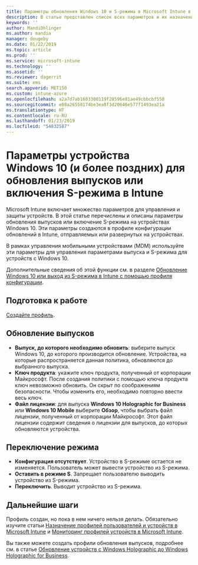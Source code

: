 ```yaml
---
title: Параметры обновления Windows 10 и S-режима в Microsoft Intune в Azure | Документация Майкрософт
description: В статье представлен список всех параметров и их назначение при обновлении выпуска Windows 10 на устройстве, а также включение S-режима на устройстве с помощью профиля конфигурации устройства в Microsoft Intune.
keywords: ''
author: MandiOhlinger
ms.author: mandia
manager: dougeby
ms.date: 01/22/2019
ms.topic: article
ms.prod: ''
ms.service: microsoft-intune
ms.technology: ''
ms.assetid: ''
ms.reviewer: dagerrit
ms.suite: ems
search.appverid: MET150
ms.custom: intune-azure
ms.openlocfilehash: a2a7d7ab1603300119f28596e81ae49cbbcbf550
ms.sourcegitcommit: e08a26558174be3ea8f3d20646e577f1493ea21a
ms.translationtype: HT
ms.contentlocale: ru-RU
ms.lasthandoff: 01/23/2019
ms.locfileid: "54832587"
---
```

# <a name="windows-10-and-newer-device-settings-to-upgrade-editions-or-enable-s-mode-in-intune"></a>Параметры устройства Windows 10 (и более поздних) для обновления выпусков или включения S-режима в Intune

Microsoft Intune включает множество параметров для управления и защиты устройств. В этой статье перечислены и описаны параметры обновления выпусков или включение S-режима на устройствах Windows 10. Эти параметры создаются в профиле конфигурации обновлений в Intune, отправляемых или развернутых на устройствах.

В рамках управления мобильными устройствами (MDM) используйте эти параметры для управления параметрами выпуска и S-режима для устройств с Windows 10.

Дополнительные сведения об этой функции см. в разделе [Обновление Windows 10 или выход из S-режима в Intune с помощью профиля конфигурации](edition-upgrade-configure-windows-10.md).

## <a name="before-you-begin"></a>Подготовка к работе

[Создайте профиль](edition-upgrade-configure-windows-10.md#create-the-profile).

## <a name="edition-upgrade"></a>Обновление выпусков

- **Выпуск, до которого необходимо обновить**: выберите выпуск Windows 10, до которого производится обновление. Устройства, на которые распространяется данная политика, обновляются до выбранного выпуска.
- **Ключ продукта**: укажите ключ продукта, полученный от корпорации Майкрософт. После создания политики с помощью ключа продукта ключ невозможно обновить. Он скрыт по соображениям безопасности. Чтобы изменить его, необходимо повторно ввести весь ключ.
- **Файл лицензии**: для выпуска **Windows 10 Holographic for Business** или **Windows 10 Mobile** выберите **Обзор**, чтобы выбрать файл лицензии, полученный от корпорации Майкрософт. Этот файл лицензии содержит сведения о лицензии для выпусков, до которых обновляются устройства.

## <a name="mode-switch"></a>Переключение режима

- **Конфигурация отсутствует**. Устройство в S-режиме остается не изменяется. Пользователь может вывести устройство из S-режима.
- **Оставить в режиме S**. Запрещает пользователю выводить устройство из S-режима.
- **Переключить**. Выводит устройство из S-режима.

## <a name="next-steps"></a>Дальнейшие шаги

Профиль создан, но пока в нем ничего нельзя делать. Обязательно изучите статьи [Назначение профилей пользователей и устройств в Microsoft Intune](device-profile-assign.md) и [Мониторинг профилей устройств в Microsoft Intune](device-profile-monitor.md).

Вы также можете создать профили обновления выпусков, подробнее см. в статье [Обновление устройств с Windows Holographic до Windows Holographic for Business](holographic-upgrade.md).